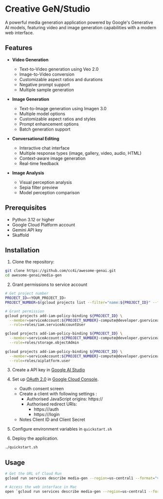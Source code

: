 # Creative GeN/Studio

A powerful media generation application powered by Google's Generative AI models, featuring video and image generation capabilities with a modern web interface.

## Features

- **Video Generation**
  - Text-to-Video generation using Veo 2.0
  - Image-to-Video conversion
  - Customizable aspect ratios and durations
  - Negative prompt support
  - Multiple sample generation

- **Image Generation**
  - Text-to-Image generation using Imagen 3.0
  - Multiple model options
  - Customizable aspect ratios and styles
  - Prompt enhancement options
  - Batch generation support

- **Conversational Editing**
  - Interactive chat interface
  - Multiple response types (image, gallery, video, audio, HTML)
  - Context-aware image generation
  - Real-time feedback

- **Image Analysis**
  - Visual perception analysis
  - Sepia filter preview
  - Model perception comparison

## Prerequisites

- Python 3.12 or higher
- Google Cloud Platform account
- Gemini API key
- Skaffold


## Installation

1. Clone the repository:
```bash
git clone https://github.com/cc4i/awesome-genai.git
cd awesome-genai/media-gen
```

2. Grant permissions to service account
```bash
# Get project number
PROJECT_ID=<YOUR_PROJECT_ID>
PROJECT_NUMBER=$(gcloud projects list --filter="name:${PROJECT_ID}" --format="value(PROJECT_NUMBER)")

# Grant permission
gcloud projects add-iam-policy-binding ${PROJECT_ID} \
  --member=serviceAccount:${PROJECT_NUMBER}-compute@developer.gserviceaccount.com \
  --role=roles/iam.serviceAccountUser

gcloud projects add-iam-policy-binding ${PROJECT_ID} \
  --member=serviceAccount:${PROJECT_NUMBER}-compute@developer.gserviceaccount.com \
  --role=roles/storage.objectAdmin
  
gcloud projects add-iam-policy-binding ${PROJECT_ID} \
  --member=serviceAccount:${PROJECT_NUMBER}-compute@developer.gserviceaccount.com \
  --role=roles/aiplatform.user
```

3. Create a API key in [Google AI Studio](https://aistudio.google.com/app/apikey)

4. Set up [OAuth 2.0](https://support.google.com/googleapi/answer/6158849?hl=en) in [Google Cloud Console](https://console.developers.google.com/).
    - Oauth consent screen
    - Create a client with following settings :
      - Authorised JavaScript origins: https://<DOMAIN-OF-CLOUD-RUN>
      - Authorised redirect URIs: 
        - https://<DOMAIN-OF-CLOUD-RUN>/auth 
        - https://<DOMAIN-OF-CLOUD-RUN>/login
    - Notes Client ID and Client Secret

5. Configure environment variables in `quickstart.sh`

6. Deploy the application.
```bash
./quickstart.sh
```


## Usage

```bash
# Get the URL of Cloud Run
gcloud run services describe media-gen --region=us-central1 --format="value(status.url)"

# Access the web interface in Mac
open `gcloud run services describe media-gen --region=us-central1 --format="value(status.url)"`
```


